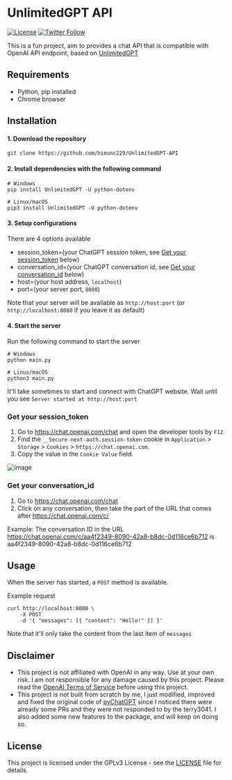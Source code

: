 # UnlimitedGPT API

[![License](https://img.shields.io/github/license/hieunc229/UnlimitedGPT-API.svg?color=green)](https://github.com/hieunc229/UnlimitedGPT-API/blob/main/LICENSE)
[![Twitter Follow](https://img.shields.io/twitter/follow/hieuSSR.svg?style=social)](https://twitter.com/hieuSSR)

This is a fun project, aim to provides a chat API that is compatible with OpenAI API endpoint, based on [UnlimitedGPT](https://github.com/Sxvxgee/UnlimitedGPT)

## Requirements
- Python, pip installed
- Chrome browser

## Installation

#### 1. Download the repository

```ssh
git clone https://github.com/hieunc229/UnlimitedGPT-API
```

#### 2. Install dependencies with the following command

```ssh
# Windows
pip install UnlimitedGPT -U python-dotenv

# Linux/macOS
pip3 install UnlimitedGPT -U python-dotenv
```

#### 3. Setup configurations

There are 4 options available

- session_token=(your ChatGPT session token, see [Get your session_token](#get-your-session-token) below)
- conversation_id=(your ChatGPT conversation id, see [Get your conversation_id](#get-your-conversation-id) below)
- host=(your host address, `localhost`)
- port=(your server port, `8080`)

Note that your server will be available as `http://host:port` (or `http://localhost:8080` if you leave it as default)

#### 4. Start the server

Run the following command to start the server

```ssh
# Windows
python main.py

# Linux/macOS
python3 main.py
```

It'll take sometimes to start and connect with ChatGPT website.
Wait until you see `Server started at http://host:port`

### Get your session_token
1. Go to https://chat.openai.com/chat and open the developer tools by `F12`.
2. Find the `__Secure-next-auth.session-token` cookie in `Application` > `Storage` > `Cookies` > `https://chat.openai.com`.
3. Copy the value in the `Cookie Value` field.

![image](https://user-images.githubusercontent.com/19218518/206170122-61fbe94f-4b0c-4782-a344-e26ac0d4e2a7.png)

### Get your conversation_id
1. Go to https://chat.openai.com/chat
2. Click on any conversation, then take the part of the URL that comes after https://chat.openai.com/c/

Example: The conversation ID in the URL https://chat.openai.com/c/aa4f2349-8090-42a8-b8dc-0d116ce6b712 is aa4f2349-8090-42a8-b8dc-0d116ce6b712

## Usage
When the server has started, a `POST` method is available.

Example request
```
curl http://localhost:8080 \
    -X POST
    -d '{ "messages": [{ "content": "Hello!" }] }'
```

Note that it'll only take the content from the last item of `messages`

## Disclaimer
- This project is not affiliated with OpenAI in any way. Use at your own risk. I am not responsible for any damage caused by this project. Please read the [OpenAI Terms of Service](https://beta.openai.com/terms) before using this project.
- This project is not built from scratch by me, I just modified, improved and fixed the original code of [pyChatGPT](https://github.com/terry3041/pyChatGPT) since I noticed there were already some PRs and they were not responded to by the terry3041. I also added some new features to the package, and will keep on doing so.

## License
This project is licensed under the GPLv3 License - see the [LICENSE](LICENSE) file for details.